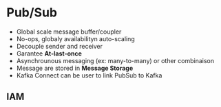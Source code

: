 # Pub/Sub

- Global scale message buffer/coupler
- No-ops, globaly availabilityn auto-scaling
- Decouple sender and receiver
- Garantee **At-last-once**
- Asynchrounous messaging (ex: many-to-many) or other combinaison
- Message are stored in **Message Storage**
- Kafka Connect can be user to link PubSub to Kafka

## IAM